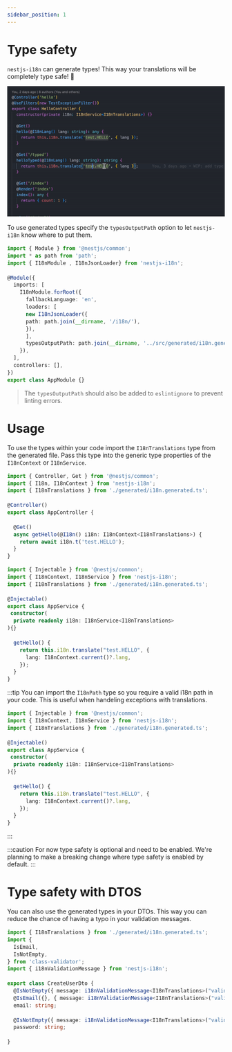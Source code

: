 ```yaml
---
sidebar_position: 1
---
```


# Type safety

`nestjs-i18n` can generate types! This way your translations will be completely type safe! 🎉

![type safety demo](./../../static/img/type-safety.gif)

To use generated types specify the `typesOutputPath` option to let `nestjs-i18n` know where to put them.

```typescript title="src/app.module.ts"
import { Module } from '@nestjs/common';
import * as path from 'path';
import { I18nModule , I18nJsonLoader} from 'nestjs-i18n';

@Module({
  imports: [
    I18nModule.forRoot({
      fallbackLanguage: 'en',
      loaders: [
      new I18nJsonLoader({
      path: path.join(__dirname, '/i18n/'),
      }),
      ],
      typesOutputPath: path.join(__dirname, '../src/generated/i18n.generated.ts'),
    }),
  ],
  controllers: [],
})
export class AppModule {}
```

> The `typesOutputPath` should also be added to `eslintignore` to prevent linting errors.

# Usage

To use the types within your code import the `I18nTranslations` type from the generated file. Pass this type into the generic type properties of the `I18nContext` or `I18nService`.

```typescript title="src/app.controller.ts"
import { Controller, Get } from '@nestjs/common';
import { I18n, I18nContext } from 'nestjs-i18n';
import { I18nTranslations } from './generated/i18n.generated.ts';

@Controller()
export class AppController {

  @Get()
  async getHello(@I18n() i18n: I18nContext<I18nTranslations>) {
    return await i18n.t('test.HELLO');
  }
}
```

```typescript title="src/app.service.ts"
import { Injectable } from '@nestjs/common';
import { I18nContext, I18nService } from 'nestjs-i18n';
import { I18nTranslations } from './generated/i18n.generated.ts';

@Injectable()
export class AppService {
 constructor(
  private readonly i18n: I18nService<I18nTranslations>
){}

  getHello() {
    return this.i18n.translate("test.HELLO", {
      lang: I18nContext.current()?.lang,
    });
  }
}
```


:::tip
You can import the `I18nPath` type so you require a valid i18n path in your code. This is useful when handeling exceptions with translations.

```typescript title="src/app.service.ts"
import { Injectable } from '@nestjs/common';
import { I18nContext, I18nService } from 'nestjs-i18n';
import { I18nTranslations } from './generated/i18n.generated.ts';

@Injectable()
export class AppService {
 constructor(
  private readonly i18n: I18nService<I18nTranslations>
){}

  getHello() {
    return this.i18n.translate("test.HELLO", {
      lang: I18nContext.current()?.lang,
    });
  }
}
```
:::

:::caution
For now type safety is optional and need to be enabled. We're planning to make a breaking change where type safety is enabled by default.
:::

# Type safety with DTOS

You can also use the generated types in your DTOs. This way you can reduce the chance of having a typo in your validation messages.

```typescript title="src/craete-user.dto.ts"
import { I18nTranslations } from './generated/i18n.generated.ts';
import {
  IsEmail,
  IsNotEmpty,
} from 'class-validator';
import { i18nValidationMessage } from 'nestjs-i18n';

export class CreateUserDto {
  @IsNotEmpty({ message: i18nValidationMessage<I18nTranslations>("validation.isNotEmpty")})
  @IsEmail({}, { message: i18nValidationMessage<I18nTranslations>("validation.isEmail")})
  email: string;

  @IsNotEmpty({ message: i18nValidationMessage<I18nTranslations>("validation.isNotEmpty")})
  password: string;

}

```
